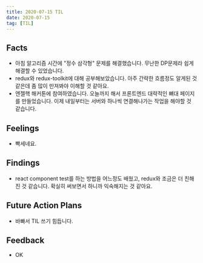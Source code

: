 ```yaml
---
title: 2020-07-15 TIL
date: 2020-07-15
tag: [TIL]
---
```


## Facts

- 아침 알고리즘 시간에 "정수 삼각형" 문제를 해결했습니다. 무난한 DP문제라 쉽게 해결할 수 있었습니다.
- redux와 redux-toolkit에 대해 공부해보았습니다. 아주 간략한 흐름정도 알게된 것 같은데 좀 많이 만져봐야 이해할 것 같아요.
- 엔젤핵 해커톤에 참여하였습니다. 오늘까지 해서 프론트엔드 대략적인 뼈대 페이지를 만들었습니다. 이제 내일부터는 서버와 하나씩 연결해나가는 작업을 해야할 것 같습니다.

## Feelings

- 빡세네요.

## Findings

- react component test를 하는 방법을 어느정도 배웠고, redux와 조금은 더 친해진 것 같습니다. 확실히 써보면서 하니까 익숙해지는 것 같아요.

## Future Action Plans

- 바빠서 TIL 쓰기 힘듭니다.

## Feedback

- OK
